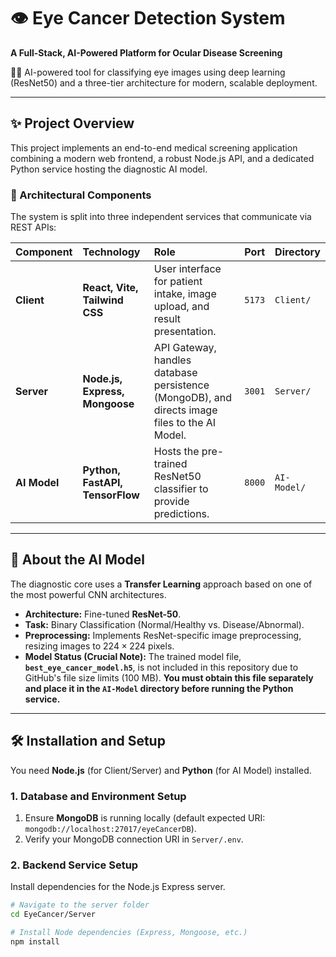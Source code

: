 # 👁️ Eye Cancer Detection System

**A Full-Stack, AI-Powered Platform for Ocular Disease Screening**

🔬🧠 AI-powered tool for classifying eye images using deep learning (ResNet50) and a three-tier architecture for modern, scalable deployment.

---

## ✨ Project Overview

This project implements an end-to-end medical screening application combining a modern web frontend, a robust Node.js API, and a dedicated Python service hosting the diagnostic AI model.

### 🧬 Architectural Components

The system is split into three independent services that communicate via REST APIs:

| Component | Technology | Role | Port | Directory |
| :--- | :--- | :--- | :--- | :--- |
| **Client** | **React, Vite, Tailwind CSS** | User interface for patient intake, image upload, and result presentation. | `5173` | `Client/` |
| **Server** | **Node.js, Express, Mongoose** | API Gateway, handles database persistence (MongoDB), and directs image files to the AI Model. | `3001` | `Server/` |
| **AI Model** | **Python, FastAPI, TensorFlow** | Hosts the pre-trained ResNet50 classifier to provide predictions. | `8000` | `AI-Model/` |

---

## 🧠 About the AI Model

The diagnostic core uses a **Transfer Learning** approach based on one of the most powerful CNN architectures.

* **Architecture:** Fine-tuned **ResNet-50**.
* **Task:** Binary Classification (Normal/Healthy vs. Disease/Abnormal).
* **Preprocessing:** Implements ResNet-specific image preprocessing, resizing images to $224 \times 224$ pixels.
* **Model Status (Crucial Note):** The trained model file, **`best_eye_cancer_model.h5`**, is not included in this repository due to GitHub's file size limits (100 MB). **You must obtain this file separately and place it in the `AI-Model` directory before running the Python service.**

---

## 🛠️ Installation and Setup

You need **Node.js** (for Client/Server) and **Python** (for AI Model) installed.

### 1. Database and Environment Setup

1.  Ensure **MongoDB** is running locally (default expected URI: `mongodb://localhost:27017/eyeCancerDB`).
2.  Verify your MongoDB connection URI in `Server/.env`.

### 2. Backend Service Setup

Install dependencies for the Node.js Express server.

```bash
# Navigate to the server folder
cd EyeCancer/Server

# Install Node dependencies (Express, Mongoose, etc.)
npm install
